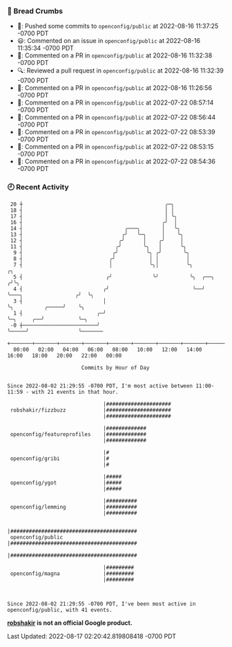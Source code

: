 ### 🍞 Bread Crumbs

 * 🚢: Pushed some commits to `openconfig/public` at 2022-08-16 11:37:25 -0700 PDT
 * 😃: Commented on an issue in `openconfig/public` at 2022-08-16 11:35:34 -0700 PDT
 * 💬: Commented on a PR in  `openconfig/public` at 2022-08-16 11:32:38 -0700 PDT
 * 🔍: Reviewed a pull request in  `openconfig/public` at 2022-08-16 11:32:39 -0700 PDT
 * 💬: Commented on a PR in  `openconfig/public` at 2022-08-16 11:26:56 -0700 PDT
 * 💬: Commented on a PR in  `openconfig/public` at 2022-07-22 08:57:14 -0700 PDT
 * 💬: Commented on a PR in  `openconfig/public` at 2022-07-22 08:56:44 -0700 PDT
 * 💬: Commented on a PR in  `openconfig/public` at 2022-07-22 08:53:39 -0700 PDT
 * 💬: Commented on a PR in  `openconfig/public` at 2022-07-22 08:53:15 -0700 PDT
 * 💬: Commented on a PR in  `openconfig/public` at 2022-07-22 08:54:36 -0700 PDT

### 🕘 Recent Activity
```
 20 ┼                                              ╭─╮
 18 ┤                                              │ │
 17 ┤                                              │ ╰╮
 16 ┤                                             ╭╯  │
 14 ┤                                 ╭───╮       │   ╰╮
 13 ┤                                ╭╯   ╰─╮     │    ╰╮
 12 ┤                               ╭╯      │    ╭╯     │
 11 ┤                              ╭╯       ╰╮   │      ╰╮
  9 ┤                             ╭╯         ╰╮ ╭╯       ╰╮
  8 ┤                            ╭╯           │ │         │
  7 ┤                            │            ╰╮│         ╰╮                              ╭╮
  5 ┤                           ╭╯             ╰╯          ╰╮  ╭──╮                      ╭╯╰╮
  4 ┤                          ╭╯                           ╰──╯  ╰───╮                 ╭╯  ╰╮
  3 ┤                          │                                      ╰╮          ╭─────╯    ╰╮
  1 ┤                        ╭─╯                                       ╰─╮     ╭──╯           ╰─╮
 -0 ┼────────────────────────╯                                           ╰─────╯                ╰───────
    +───────+───────+───────+───────+───────+───────+───────+───────+───────+───────+───────+───────+────
  00:00   02:00   04:00   06:00   08:00   10:00   12:00   14:00   16:00   18:00   20:00   22:00   00:00   

						Commits by Hour of Day


Since 2022-08-02 21:29:55 -0700 PDT, I'm most active between 11:00-11:59 - with 21 events in that hour.

```



```
                               |#####################
 robshakir/fizzbuzz            |#####################
                               |#####################

                               |#############
 openconfig/featureprofiles    |#############
                               |#############

                               |#
 openconfig/gribi              |#
                               |#

                               |#####
 openconfig/ygot               |#####
                               |#####

                               |##########
 openconfig/lemming            |##########
                               |##########

                               |#########################################
 openconfig/public             |#########################################
                               |#########################################

                               |#########
 openconfig/magna              |#########
                               |#########



Since 2022-08-02 21:29:55 -0700 PDT, I've been most active in openconfig/public, with 41 events.

```
**[robshakir](mailto:robjs@google.com) is not an official Google product.**  


Last Updated: 2022-08-17 02:20:42.819808418 -0700 PDT
